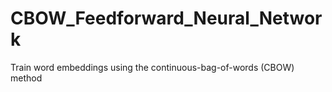 # CBOW_Feedforward_Neural_Network
Train word embeddings using the continuous-bag-of-words (CBOW) method
